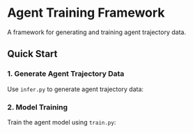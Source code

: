 # Agent Training Framework

A framework for generating and training agent trajectory data.

## Quick Start

### 1. Generate Agent Trajectory Data
Use `infer.py` to generate agent trajectory data:

### 2. Model Training
Train the agent model using `train.py`:
